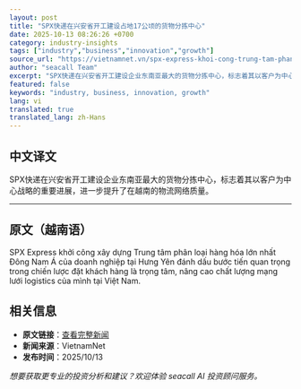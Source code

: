 ```yaml
---
layout: post
title: "SPX快递在兴安省开工建设占地17公顷的货物分拣中心"
date: 2025-10-13 08:26:26 +0700
category: industry-insights
tags: ["industry","business","innovation","growth"]
source_url: "https://vietnamnet.vn/spx-express-khoi-cong-trung-tam-phan-loai-hang-hoa-17-ha-tai-hung-yen-2452138.html"
author: "seacall Team"
excerpt: "SPX快递在兴安省开工建设企业东南亚最大的货物分拣中心，标志着其以客户为中心战略的重要进展，进一步提升了在越南的物流网络质量。..."
featured: false
keywords: "industry, business, innovation, growth"
lang: vi
translated: true
translated_lang: zh-Hans
---
```


## 中文译文

SPX快递在兴安省开工建设企业东南亚最大的货物分拣中心，标志着其以客户为中心战略的重要进展，进一步提升了在越南的物流网络质量。

---

## 原文（越南语）

SPX Express khởi công xây dựng Trung tâm phân loại hàng hóa lớn nhất Đông Nam Á của doanh nghiệp tại Hưng Yên đánh dấu bước tiến quan trọng trong chiến lược đặt khách hàng là trọng tâm, nâng cao chất lượng mạng lưới logistics của mình tại Việt Nam.

## 相关信息

- **原文链接**：[查看完整新闻](https://vietnamnet.vn/spx-express-khoi-cong-trung-tam-phan-loai-hang-hoa-17-ha-tai-hung-yen-2452138.html)
- **新闻来源**：VietnamNet
- **发布时间**：2025/10/13

*想要获取更专业的投资分析和建议？欢迎体验 seacall AI 投资顾问服务。*